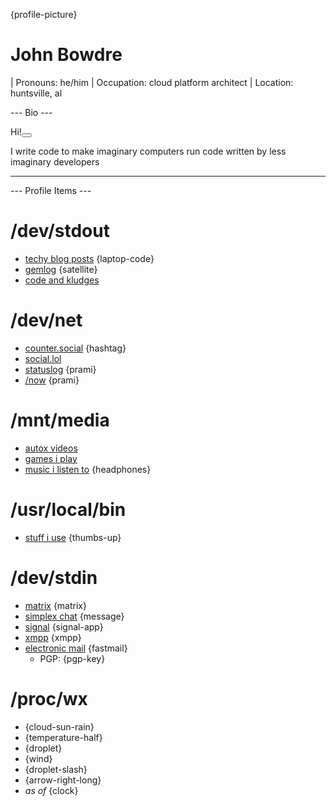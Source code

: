 <!-- test edit -->
{profile-picture}


# John Bowdre

| Pronouns: he/him
| Occupation: cloud platform architect
| Location: huntsville, al

--- Bio ---

<span class="kudos">Hi!<button class="tinylytics_kudos"></button></span>

I write code to make imaginary computers run code written by less imaginary developers


---

--- Profile Items ---

# /dev/stdout
- [techy blog posts](https://runtimeterror.dev) {laptop-code}
- [gemlog](https://capsule.jbowdre.lol/gemlog/) {satellite}
- [code and kludges](https://github.com/jbowdre)

# /dev/net
- [counter.social](https://counter.social/@john_b) {hashtag}
- [social.lol](https://social.lol/@jbowdre)
- [statuslog](https://status.jbowdre.lol) {prami}
- [/now](https://jbowdre.lol/now) {prami}

# /mnt/media
- [autox videos](https://www.youtube.com/playlist?list=PLwzr4uKY-x-EwCv-rWNGefdikuW6Oy9O_)
- [games i play](https://steamcommunity.com/id/codesplice/)
- [music i listen to](https://url.jbowdre.lol/song-obsessions) {headphones}

# /usr/local/bin
- [stuff i use](https://url.jbowdre.lol/stuff-i-use) {thumbs-up}

# /dev/stdin
- [matrix](https://matrix.to/#/@jbowdre:omg.lol) {matrix}
- [simplex chat](https://url.jbowdre.lol/simplex-chat-invite) {message}
- [signal](https://signal.me/#eu/lyHZbMnlM16O0w48j3rshYBofO0K-iXOt9LGwln7TS-fNKEHCrxH3La325q8IjRU) {signal-app}
- [xmpp](https://conversations.im/i/jbowdre@omg.lol?omemo-sid-1374125881=a620f3c57733601a6646f6f13a71c86fc9be8dd4126fd158ef3e0a26beb0b434) {xmpp}
- [electronic mail](mailto:jbowdre@omg.lol) {fastmail}
  - PGP: {pgp-key}

# /proc/wx
- <span id="conditions"></span> {cloud-sun-rain}
- <span id="temp"></span> {temperature-half}
- <span id="humidity"></span> {droplet}
- <span id="wind"></span> {wind}
- <span id="rainToday"></span> {droplet-slash}
- <span id="pressure"></span> {arrow-right-long}
- <i>as of <span id="time"></span></i> {clock}


